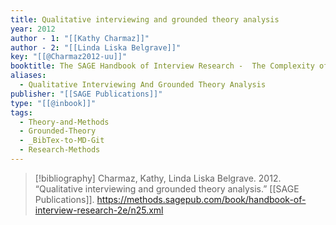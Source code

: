 ```yaml
---
title: Qualitative interviewing and grounded theory analysis
year: 2012
author - 1: "[[Kathy Charmaz]]"
author - 2: "[[Linda Liska Belgrave]]"
key: "[[@Charmaz2012-uu]]"
booktitle: The SAGE Handbook of Interview Research -  The Complexity of the Craft
aliases:
  - Qualitative Interviewing And Grounded Theory Analysis
publisher: "[[SAGE Publications]]"
type: "[[@inbook]]"
tags:
  - Theory-and-Methods
  - Grounded-Theory
  - _BibTex-to-MD-Git
  - Research-Methods
---
```


> [!bibliography]
> Charmaz, Kathy, Linda Liska Belgrave. 2012. “Qualitative interviewing and grounded theory analysis.” [[SAGE Publications]]. https://methods.sagepub.com/book/handbook-of-interview-research-2e/n25.xml